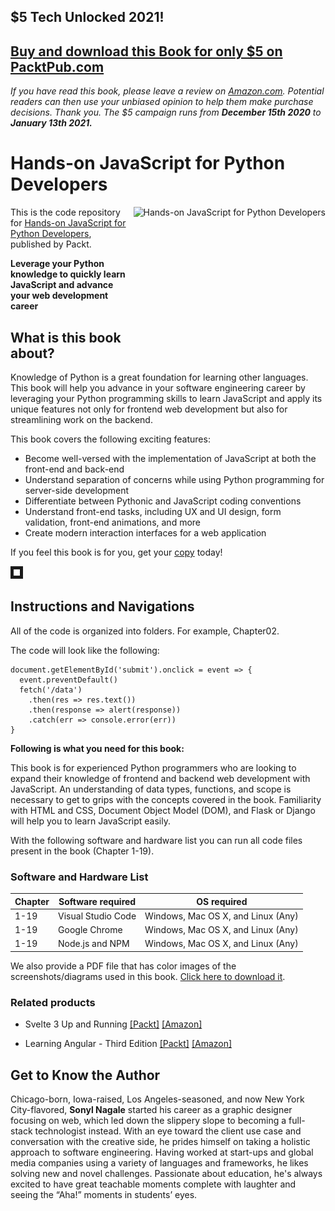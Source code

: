 ## $5 Tech Unlocked 2021!
[Buy and download this Book for only $5 on PacktPub.com](https://www.packtpub.com/product/hands-on-javascript-for-python-developers/9781838648121)
-----
*If you have read this book, please leave a review on [Amazon.com](https://www.amazon.com/gp/product/1838648127).     Potential readers can then use your unbiased opinion to help them make purchase decisions. Thank you. The $5 campaign         runs from __December 15th 2020__ to __January 13th 2021.__*

# Hands-on JavaScript for Python Developers

<a href="https://www.packtpub.com/product/hands-on-javascript-for-python-developers/9781838648121?utm_source=github&utm_medium=repository&utm_campaign=9781838648121"><img src="https://packt-type-cloud.s3.amazonaws.com/uploads/sites/3634/2020/09/Cover.png" alt="Hands-on JavaScript for Python Developers" height="256px" align="right"></a>

This is the code repository for [Hands-on JavaScript for Python Developers](https://www.packtpub.com/product/hands-on-javascript-for-python-developers/9781838648121?utm_source=github&utm_medium=repository&utm_campaign=9781838648121), published by Packt.

**Leverage your Python knowledge to quickly learn JavaScript and advance your web development career**

## What is this book about?
Knowledge of Python is a great foundation for learning other languages. This book will help you advance in your software engineering career by leveraging your Python programming skills to learn JavaScript and apply its unique features not only for frontend web development but also for streamlining work on the backend.

This book covers the following exciting features: 
* Become well-versed with the implementation of JavaScript at both the front-end and back-end
* Understand separation of concerns while using Python programming for server-side development
* Differentiate between Pythonic and JavaScript coding conventions
* Understand front-end tasks, including UX and UI design, form validation, front-end animations, and more
* Create modern interaction interfaces for a web application

If you feel this book is for you, get your [copy](https://www.amazon.com/dp/1838648127) today!

<a href="https://www.packtpub.com/?utm_source=github&utm_medium=banner&utm_campaign=GitHubBanner"><img src="https://raw.githubusercontent.com/PacktPublishing/GitHub/master/GitHub.png" 
alt="https://www.packtpub.com/" border="5" /></a>


## Instructions and Navigations
All of the code is organized into folders. For example, Chapter02.

The code will look like the following:
```
document.getElementById('submit').onclick = event => {
  event.preventDefault()
  fetch('/data')
    .then(res => res.text())
    .then(response => alert(response))
    .catch(err => console.error(err))
}
```

**Following is what you need for this book:**

This book is for experienced Python programmers who are looking to expand their knowledge of frontend and backend web development with JavaScript. An understanding of data types, functions, and scope is necessary to get to grips with the concepts covered in the book. Familiarity with HTML and CSS, Document Object Model (DOM), and Flask or Django will help you to learn JavaScript easily.

With the following software and hardware list you can run all code files present in the book (Chapter 1-19).

### Software and Hardware List

| Chapter  | Software required                   | OS required                        |
| -------- | ------------------------------------| -----------------------------------|
| 1-19     | Visual Studio Code                  | Windows, Mac OS X, and Linux (Any) |
| 1-19     | Google Chrome                       | Windows, Mac OS X, and Linux (Any) |
| 1-19     | Node.js and NPM                     | Windows, Mac OS X, and Linux (Any) |


We also provide a PDF file that has color images of the screenshots/diagrams used in this book. [Click here to download it](https://static.packt-cdn.com/downloads/9781838648121_ColorImages.pdf).

### Related products <Other books you may enjoy>
* Svelte 3 Up and Running [[Packt]](https://www.packtpub.com/product/svelte-3-up-and-running/9781839213625?utm_source=github&utm_medium=repository&utm_campaign=9781839213625) [[Amazon]](https://www.amazon.com/dp/1839213620)

* Learning Angular - Third Edition [[Packt]](https://www.packtpub.com/product/learning-angular-third-edition/9781839210662?utm_source=github&utm_medium=repository&utm_campaign=9781839210662) [[Amazon]](https://www.amazon.com/dp/1839210664)

## Get to Know the Author
Chicago-born, Iowa-raised, Los Angeles-seasoned, and now New York City-flavored, **Sonyl Nagale** started his career as a graphic designer focusing on web, which led down the slippery slope to becoming a full-stack technologist instead. With an eye toward the client use case and conversation with the creative side, he prides himself on taking a holistic approach to software engineering. Having worked at start-ups and global media companies using a variety of languages and frameworks, he likes solving new and novel challenges. Passionate about education, he's always excited to have great teachable moments complete with laughter and seeing the “Aha!” moments in students’ eyes.

